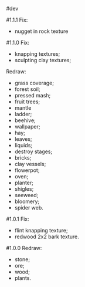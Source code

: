 #dev

#1.1.1
Fix:
* nugget in rock texture


#1.1.0 
Fix:
* knapping textures;
* sculpting clay textures;

Redraw:
* grass coverage;
* forest soil;
* pressed mash;
* fruit trees;
* mantle
* ladder;
* beehive;
* wallpaper;
* hay;
* leaves;
* liquids;
* destroy stages;
* bricks;
* clay vessels;
* flowerpot;
* oven;
* planter;
* shigles;
* seeweed;
* bloomery;
* spider web.

#1.0.1
Fix:
* flint knapping texture;
* redwood 2x2 bark texture.


#1.0.0
Redraw:
* stone;
* ore;
* wood;
* plants.